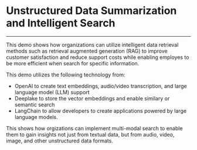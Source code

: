 # Unstructured Data Summarization and Intelligent Search
------------------------------------------------------------------------------

This demo shows how organizations can utilize intelligent data retrieval methods such as retrieval augmented generation (RAG) to improve customer satisfaction and reduce support costs while enabling employes to be more efficient when search for specific information.

This demo utilizes the following technology from:

* OpenAI to create text embeddings, audio/video transcription, and large language model (LLM) support
* Deeplake to store the vector embeddings and enable similary or semantic search
* LangChain to allow developers to create applications powered by large language models.


This shows how orgizations can implement multi-modal search to enable them to gain insights not just from textual data, but from audio, video, image, and other unstructured data formats.



